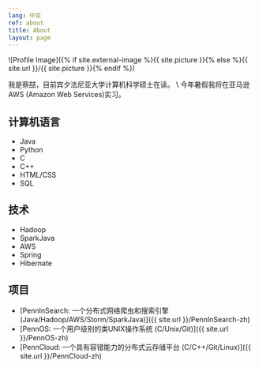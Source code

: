 ```yaml
---
lang: 中文
ref: about
title: About
layout: page
---
```

![Profile Image]({% if site.external-image %}{{ site.picture }}{% else %}{{ site.url }}/{{ site.picture }}{% endif %})

我是蔡喆，目前宾夕法尼亚大学计算机科学硕士在读。
\\
今年暑假我将在亚马逊AWS (Amazon Web Services)实习。
 
## 计算机语言
+ Java 
+ Python
+ C
+ C++
+ HTML/CSS
+ SQL

## 技术
+ Hadoop
+ SparkJava
+ AWS
+ Spring
+ Hibernate 

## 项目  
+ [PennInSearch: 一个分布式网络爬虫和搜索引擎 (Java/Hadoop/AWS/Storm/SparkJava)]({{ site.url }}/PennInSearch-zh)
+ [PennOS: 一个用户级别的类UNIX操作系统 (C/Unix/Git)]({{ site.url }}/PennOS-zh)
+ [PennCloud: 一个具有容错能力的分布式云存储平台 (C/C++/Git/Linux)]({{ site.url }}/PennCloud-zh)
